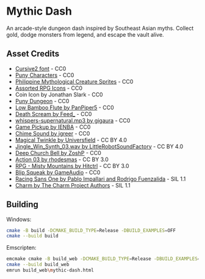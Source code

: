 # Mythic Dash

An arcade-style dungeon dash inspired by Southeast Asian myths. Collect gold, dodge monsters from legend, and escape the vault alive.

## Asset Credits

* [Cursive2 font](https://opengameart.org/content/new-original-grafx2-font-collection) - CC0
* [Puny Characters](https://merchant-shade.itch.io/16x16-puny-characters) - CC0
* [Philippine Mythological Creature Sprites](https://merchant-shade.itch.io/ph-myth-creatures) - CC0
* [Assorted RPG Icons](https://merchant-shade.itch.io/16x16-mixed-rpg-icons) - CC0
* Coin Icon by Jonathan Slark - CC0
* [Puny Dungeon](https://merchant-shade.itch.io/16x16-puny-dungeon) - CC0
* [Low Bamboo Flute by PanPiper5](https://freesound.org/people/PanPiper5/sounds/659915/) - CC0
* [Death Scream by Feed_](https://freesound.org/people/Feed_/sounds/523216/) - CC0
* [whispers-supernatural.mp3 by gigaura](https://freesound.org/people/gjgaura/sounds/466658/) - CC0
* [Game Pickup by IENBA](https://freesound.org/people/IENBA/sounds/698768/) - CC0
* [Chime Sound by jgreer](https://freesound.org/people/jgreer/sounds/333629/) - CC0
* [Magical Twinkle by Universfield](https://freesound.org/people/Universfield/sounds/758819/) - CC BY 4.0
* [Jingle_Win_Synth_03.wav by LittleRobotSoundFactory](https://freesound.org/people/LittleRobotSoundFactory/sounds/274177/) - CC BY 4.0
* [Deep Church Bell by ZoshP](https://freesound.org/people/ZoshP/sounds/530914/) - CC0
* [Action 03 by rhodesmas](https://freesound.org/people/rhodesmas/sounds/320883/) - CC BY 3.0
* [RPG - Misty Mountains by Hitctrl](https://opengameart.org/content/rpg-misty-mountains) - CC BY 3.0
* [Blip Squeak by GameAudio](https://freesound.org/people/GameAudio/sounds/220189/) - CC0
* [Racing Sans One by Pablo Impallari and Rodrigo Fuenzalida](https://fonts.google.com/specimen/Racing+Sans+One) - SIL 1.1
* [Charm by The Charm Project Authors](https://fonts.google.com/specimen/Charm) - SIL 1.1

## Building

Windows:

```sh
cmake -B build -DCMAKE_BUILD_TYPE=Release -DBUILD_EXAMPLES=OFF
cmake --build build
```

Emscripten:

```sh
emcmake cmake -B build_web -DCMAKE_BUILD_TYPE=Release -DBUILD_EXAMPLES=OFF -DPLATFORM=Web
cmake --build build_web
emrun build_web\mythic-dash.html
```
